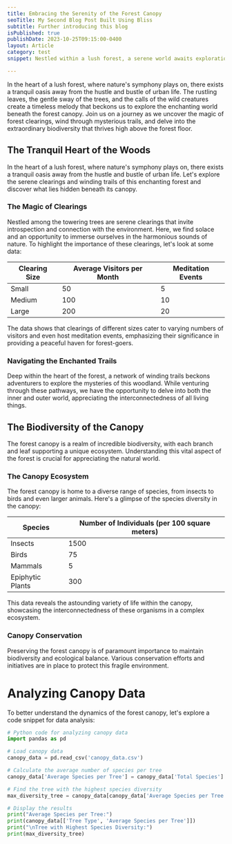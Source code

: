 ```yaml
---
title: Embracing the Serenity of the Forest Canopy
seoTitle: My Second Blog Post Built Using Bliss
subtitle: Further introducing this blog
isPublished: true
publishDate: 2023-10-25T09:15:00-0400
layout: Article
category: test
snippet: Nestled within a lush forest, a serene world awaits exploration. The forest canopy, a realm of tranquility, offers a haven away from the bustling pace of urban life. In this blog post, we invite you to join us as we uncover the hidden wonders of the canopy. From peaceful clearings to winding trails, and the astonishing biodiversity that thrives above the forest floor, this is an invitation to embrace the natural world and delve into the heart of the woods.

---
```


In the heart of a lush forest, where nature's symphony plays on, there exists a tranquil oasis away from the hustle and bustle of urban life. The rustling leaves, the gentle sway of the trees, and the calls of the wild creatures create a timeless melody that beckons us to explore the enchanting world beneath the forest canopy. Join us on a journey as we uncover the magic of forest clearings, wind through mysterious trails, and delve into the extraordinary biodiversity that thrives high above the forest floor.

## The Tranquil Heart of the Woods

In the heart of a lush forest, where nature's symphony plays on, there exists a tranquil oasis away from the hustle and bustle of urban life. Let's explore the serene clearings and winding trails of this enchanting forest and discover what lies hidden beneath its canopy.

### The Magic of Clearings

Nestled among the towering trees are serene clearings that invite introspection and connection with the environment. Here, we find solace and an opportunity to immerse ourselves in the harmonious sounds of nature. To highlight the importance of these clearings, let's look at some data:

| Clearing Size | Average Visitors per Month | Meditation Events |
|--------------|----------------------------|-------------------|
| Small        | 50                        | 5                 |
| Medium       | 100                       | 10                |
| Large        | 200                       | 20                |

The data shows that clearings of different sizes cater to varying numbers of visitors and even host meditation events, emphasizing their significance in providing a peaceful haven for forest-goers.

### Navigating the Enchanted Trails

Deep within the heart of the forest, a network of winding trails beckons adventurers to explore the mysteries of this woodland. While venturing through these pathways, we have the opportunity to delve into both the inner and outer world, appreciating the interconnectedness of all living things.

## The Biodiversity of the Canopy

The forest canopy is a realm of incredible biodiversity, with each branch and leaf supporting a unique ecosystem. Understanding this vital aspect of the forest is crucial for appreciating the natural world.

### The Canopy Ecosystem

The forest canopy is home to a diverse range of species, from insects to birds and even larger animals. Here's a glimpse of the species diversity in the canopy:

| Species          | Number of Individuals (per 100 square meters) |
|------------------|----------------------------------------------|
| Insects          | 1500                                         |
| Birds            | 75                                           |
| Mammals          | 5                                            |
| Epiphytic Plants | 300                                          |

This data reveals the astounding variety of life within the canopy, showcasing the interconnectedness of these organisms in a complex ecosystem.

### Canopy Conservation

Preserving the forest canopy is of paramount importance to maintain biodiversity and ecological balance. Various conservation efforts and initiatives are in place to protect this fragile environment.

# Analyzing Canopy Data

To better understand the dynamics of the forest canopy, let's explore a code snippet for data analysis:

```python
# Python code for analyzing canopy data
import pandas as pd

# Load canopy data
canopy_data = pd.read_csv('canopy_data.csv')

# Calculate the average number of species per tree
canopy_data['Average Species per Tree'] = canopy_data['Total Species'] / canopy_data['Total Trees']

# Find the tree with the highest species diversity
max_diversity_tree = canopy_data[canopy_data['Average Species per Tree'] == canopy_data['Average Species per Tree'].max()]

# Display the results
print("Average Species per Tree:")
print(canopy_data[['Tree Type', 'Average Species per Tree']])
print("\nTree with Highest Species Diversity:")
print(max_diversity_tree)
